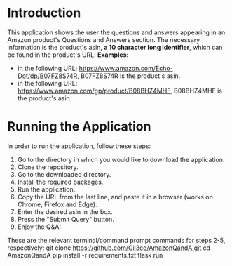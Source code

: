 # Introduction
This application shows the user the questions and answers appearing in an Amazon product's Questions and Answers section.
The necessary information is the product's asin, **a 10 character long identifier**, which can be found in the product's URL.
**Examples:**
- in the following URL: https://www.amazon.com/Echo-Dot/dp/B07FZ8S74R,
  B07FZ8S74R is the product's asin.
- in the following URL: https://www.amazon.com/gp/product/B08BHZ4MHF,
  B08BHZ4MHF is the product's asin.

# Running the Application
In order to run the application, follow these steps:
1. Go to the directory in which you would like to download the application.
2. Clone the repository.
3. Go to the downloaded directory.
4. Install the required packages.
5. Run the application.
6. Copy the URL from the last line, and paste it in a browser (works on Chrome, Firefox and Edge).
7. Enter the desired asin in the box.
8. Press the "Submit Query" button.
9. Enjoy the Q&A!

These are the relevant terminal/command prompt commands for steps 2-5, respectively:
git clone https://github.com/Gil3co/AmazonQandA.git
cd AmazonQandA
pip install -r requirements.txt
flask run
